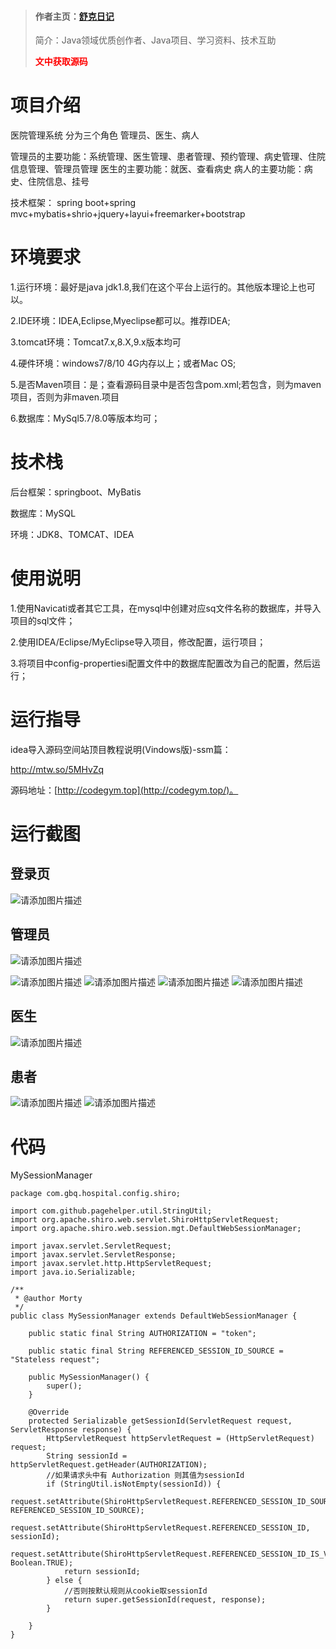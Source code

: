 > #### 作者主页：[舒克日记](https://blog.csdn.net/cativen)
>
>  简介：Java领域优质创作者、Java项目、学习资料、技术互助
>
> <b><font color=red>文中获取源码</font></b>

# 项目介绍

医院管理系统
分为三个角色 管理员、医生、病人

管理员的主要功能：系统管理、医生管理、患者管理、预约管理、病史管理、住院信息管理、管理员管理
医生的主要功能：就医、查看病史
病人的主要功能：病史、住院信息、挂号

技术框架：
spring boot+spring mvc+mybatis+shrio+jquery+layui+freemarker+bootstrap



# 环境要求

1.运行环境：最好是java jdk1.8,我们在这个平台上运行的。其他版本理论上也可以。 

2.IDE环境：IDEA,Eclipse,Myeclipse都可以。推荐IDEA; 

3.tomcat环境：Tomcat7.x,8.X,9.x版本均可 

4.硬件环境：windows7/8/10 4G内存以上；或者Mac OS; 

5.是否Maven项目：是；查看源码目录中是否包含pom.xml;若包含，则为maven项目，否则为非maven.项目 

6.数据库：MySql5.7/8.0等版本均可；

# 技术栈

后台框架：springboot、MyBatis

数据库：MySQL

环境：JDK8、TOMCAT、IDEA

# 使用说明

1.使用Navicati或者其它工具，在mysql中创建对应sq文件名称的数据库，并导入项目的sql文件； 

2.使用IDEA/Eclipse/MyEclipse导入项目，修改配置，运行项目； 

3.将项目中config-propertiesi配置文件中的数据库配置改为自己的配置，然后运行；

# 运行指导

idea导入源码空间站顶目教程说明(Vindows版)-ssm篇：

http://mtw.so/5MHvZq 

源码地址：[http://codegym.top](http://codegym.top/)。 



# 运行截图
## 登录页
![请添加图片描述](https://img-blog.csdnimg.cn/direct/f18b1cf748634be1876c8adc3013b5b6.png)

## 管理员

![请添加图片描述](https://img-blog.csdnimg.cn/direct/a108042b44e645878abfcd9b9d06ec09.png)

![请添加图片描述](https://img-blog.csdnimg.cn/direct/9885bb8f69b844d18689f0682f0b4aee.png)
![请添加图片描述](https://img-blog.csdnimg.cn/direct/169ea5efa23c4a1fbc2f7e77e87ffd71.png)
![请添加图片描述](https://img-blog.csdnimg.cn/direct/d9ee158c8cdb43e9b1aa5676899bdd66.png)
![请添加图片描述](https://img-blog.csdnimg.cn/direct/bcb4755e86c3494d9337ad7cf85b11d9.png)
## 医生
![请添加图片描述](https://img-blog.csdnimg.cn/direct/5b71c27a3a414c34b9b2d5befda0a4d4.png)
## 患者
![请添加图片描述](https://img-blog.csdnimg.cn/direct/d073df2609644b24bf476e353195cac2.png)
![请添加图片描述](https://img-blog.csdnimg.cn/direct/bf7d2f25102e428b9f4542440081bbd0.png)
# 代码
MySessionManager

```
package com.gbq.hospital.config.shiro;

import com.github.pagehelper.util.StringUtil;
import org.apache.shiro.web.servlet.ShiroHttpServletRequest;
import org.apache.shiro.web.session.mgt.DefaultWebSessionManager;

import javax.servlet.ServletRequest;
import javax.servlet.ServletResponse;
import javax.servlet.http.HttpServletRequest;
import java.io.Serializable;

/**
 * @author Morty
 */
public class MySessionManager extends DefaultWebSessionManager {

    public static final String AUTHORIZATION = "token";

    public static final String REFERENCED_SESSION_ID_SOURCE = "Stateless request";

    public MySessionManager() {
        super();
    }

    @Override
    protected Serializable getSessionId(ServletRequest request, ServletResponse response) {
        HttpServletRequest httpServletRequest = (HttpServletRequest) request;
        String sessionId = httpServletRequest.getHeader(AUTHORIZATION);
        //如果请求头中有 Authorization 则其值为sessionId
        if (StringUtil.isNotEmpty(sessionId)) {
            request.setAttribute(ShiroHttpServletRequest.REFERENCED_SESSION_ID_SOURCE, REFERENCED_SESSION_ID_SOURCE);
            request.setAttribute(ShiroHttpServletRequest.REFERENCED_SESSION_ID, sessionId);
            request.setAttribute(ShiroHttpServletRequest.REFERENCED_SESSION_ID_IS_VALID, Boolean.TRUE);
            return sessionId;
        } else {
            //否则按默认规则从cookie取sessionId
            return super.getSessionId(request, response);
        }

    }
}
```
